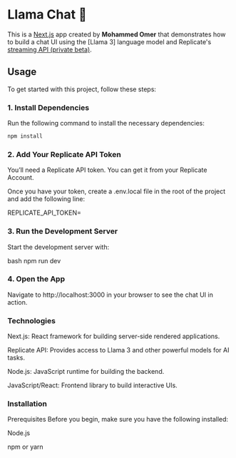 # Llama Chat 🦙

This is a [Next.js](https://nextjs.org/) app created by **Mohammed Omer** that demonstrates how to build a chat UI using the [Llama 3] language model and Replicate's [streaming API (private beta)](https://replicate.com/docs/streaming).

## Usage

To get started with this project, follow these steps:

### 1. Install Dependencies

Run the following command to install the necessary dependencies:

```bash
npm install
```

### 2. Add Your Replicate API Token

You’ll need a Replicate API token. You can get it from your Replicate Account.

Once you have your token, create a .env.local file in the root of the project and add the following line:

REPLICATE_API_TOKEN=<your-token-here>

### 3. Run the Development Server

Start the development server with:

bash
npm run dev

### 4. Open the App

Navigate to http://localhost:3000 in your browser to see the chat UI in action.

### Technologies

Next.js: React framework for building server-side rendered applications.

Replicate API: Provides access to Llama 3 and other powerful models for AI tasks.

Node.js: JavaScript runtime for building the backend.

JavaScript/React: Frontend library to build interactive UIs.

### Installation

Prerequisites
Before you begin, make sure you have the following installed:

Node.js

npm or yarn
